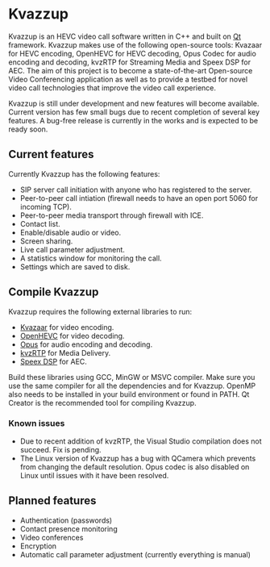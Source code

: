Kvazzup
=======

Kvazzup is an HEVC video call software written in C++ and built on [Qt](https://www.qt.io/) framework. Kvazzup makes use of the following open-source tools: Kvazaar for HEVC encoding, OpenHEVC for HEVC decoding, Opus Codec for audio encoding and decoding, kvzRTP for Streaming Media and Speex DSP for AEC. The aim of this project is to become a state-of-the-art Open-source Video Conferencing application as well as to provide a testbed for novel video call technologies that improve the video call experience.

Kvazzup is still under development and new features will become available. Current version has few small bugs due to recent completion of several key features. A bug-free release is currently in the works and is expected to be ready soon.

## Current features 

Currently Kvazzup has the following features:
- SIP server call initiation with anyone who has registered to the server.
- Peer-to-peer call intiation (firewall needs to have an open port 5060 for incoming TCP).
- Peer-to-peer media transport through firewall with ICE.
- Contact list.
- Enable/disable audio or video.
- Screen sharing.
- Live call parameter adjustment. 
- A statistics window for monitoring the call.
- Settings which are saved to disk.


## Compile Kvazzup

Kvazzup requires the following external libraries to run: 
- [Kvazaar](https://github.com/ultravideo/kvazaar) for video encoding.
- [OpenHEVC](https://github.com/OpenHEVC/openHEVC) for video decoding.
- [Opus](http://opus-codec.org/) for audio encoding and decoding.
- [kvzRTP](https://github.com/ultravideo/kvzRTP) for Media Delivery.
- [Speex DSP](https://www.speex.org/) for AEC.

Build these libraries using GCC, MinGW or MSVC compiler. Make sure you use the same compiler for all the dependencies and for Kvazzup. OpenMP also needs to be installed in your build environment or found in PATH. Qt Creator is the recommended tool for compiling Kvazzup.

### Known issues

- Due to recent addition of kvzRTP, the Visual Studio compilation does not succeed. Fix is pending.
- The Linux version of Kvazzup has a bug with QCamera which prevents from changing the default resolution. Opus codec is also disabled on Linux until issues with it have been resolved.


## Planned features

- Authentication (passwords)
- Contact presence monitoring
- Video conferences
- Encryption
- Automatic call parameter adjustment (currently everything is manual)
